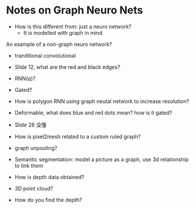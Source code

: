 # Notes on Graph Neuro Nets

- How is this different from: just a neuro network?
  - It is modelled with graph in mind

An example of a non-graph neuro network?

- tranditional convolutional

- Slide 12, what are the red and black edges?
- RNN(q)?
- Gated?



- How is polygon RNN using graph neutal network to increase resolution?
- Deformable, what does blue and red dots mean? how is it gated?
- Slide 28 没懂



- How is pixel2mesh related to a custom ruled graph?
- graph unpooling?



- Semantic segmentation: model a picture as a graph, use 3d relationship to link them
- How is depth data obtained?
- 3D point cloud?
- How do you find the depth?

